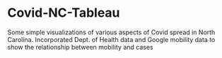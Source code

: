 # Covid-NC-Tableau

Some simple visualizations of various aspects of Covid spread in North Carolina. 
Incorporated Dept. of Health data and Google mobility data to show the relationship between mobility and cases

